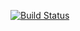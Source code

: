[![Build Status](https://travis-ci.com/Nomandes/SoftwareEngineering_UE9_Flashcards.svg?branch=master)](https://travis-ci.com/Nomandes/SoftwareEngineering_UE9_Flashcards)
